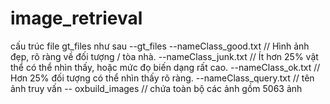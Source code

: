 # image_retrieval
cấu trúc file gt_files như sau
  --gt_files
    --nameClass_good.txt      // Hình ảnh đẹp, rõ ràng về đối tượng / tòa nhà.
    --nameClass_junk.txt      // Ít hơn 25% vật thể có thể nhìn thấy, hoặc mức đọ biến dạng rất cao.
    --nameClass_ok.txt        // Hơn 25% đối tượng có thể nhìn thấy rõ ràng.
    --nameClass_query.txt     // tên ảnh truy vấn
 -- oxbuild_images // chứa toàn bộ các ảnh gồm 5063 ảnh
